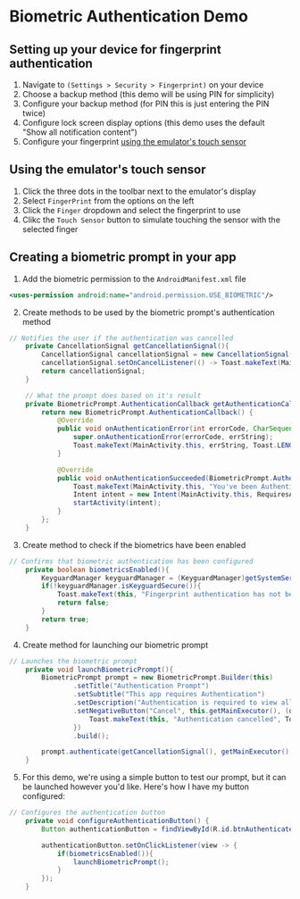 # Biometric Authentication Demo
## Setting up your device for fingerprint authentication
1. Navigate to ```(Settings > Security > Fingerprint)``` on your device
2. Choose a backup method (this demo will be using PIN for simplicity)
3. Configure your backup method (for PIN this is just entering the PIN twice)
4. Configure lock screen display options (this demo uses the default "Show all notification content")
5. Configure your fingerprint [using the emulator's touch sensor](#using-the-emulators-touch-sensor)

## Using the emulator's touch sensor
1. Click the three dots in the toolbar next to the emulator's display
2. Select ```FingerPrint``` from the options on the left
3. Click the ```Finger``` dropdown and select the fingerprint to use
4. Clikc the ```Touch Sensor``` button to simulate touching the sensor with the selected finger

## Creating a biometric prompt in your app
1. Add the biometric permission to the ```AndroidManifest.xml``` file
```xml
<uses-permission android:name="android.permission.USE_BIOMETRIC"/>
```
2. Create methods to be used by the biometric prompt's authentication method
```java
// Notifies the user if the authentication was cancelled
    private CancellationSignal getCancellationSignal(){
        CancellationSignal cancellationSignal = new CancellationSignal();
        cancellationSignal.setOnCancelListener(() -> Toast.makeText(MainActivity.this, "Authentication was cancelled", Toast.LENGTH_SHORT).show());
        return cancellationSignal;
    }

    // What the prompt does based on it's result
    private BiometricPrompt.AuthenticationCallback getAuthenticationCallBack() {
        return new BiometricPrompt.AuthenticationCallback() {
            @Override
            public void onAuthenticationError(int errorCode, CharSequence errString) {
                super.onAuthenticationError(errorCode, errString);
                Toast.makeText(MainActivity.this, errString, Toast.LENGTH_SHORT).show();
            }

            @Override
            public void onAuthenticationSucceeded(BiometricPrompt.AuthenticationResult result) {
                Toast.makeText(MainActivity.this, "You've been Authenticated!", Toast.LENGTH_SHORT).show();
                Intent intent = new Intent(MainActivity.this, RequiresAuthActivity.class);
                startActivity(intent);
            }
        };
    }
```

3. Create method to check if the biometrics have been enabled
```java
// Confirms that biometric authentication has been configured
    private boolean biometricsEnabled(){
        KeyguardManager keyguardManager = (KeyguardManager)getSystemService(Context.KEYGUARD_SERVICE);
        if(!keyguardManager.isKeyguardSecure()){
            Toast.makeText(this, "Fingerprint authentication has not been enabled in settings", Toast.LENGTH_SHORT).show();
            return false;
        }
        return true;
    }
```

4. Create method for launching our biometric prompt
```java
// Launches the biometric prompt
    private void launchBiometricPrompt(){
        BiometricPrompt prompt = new BiometricPrompt.Builder(this)
                .setTitle("Authentication Prompt")
                .setSubtitle("This app requires Authentication")
                .setDescription("Authentication is required to view all content")
                .setNegativeButton("Cancel", this.getMainExecutor(), (dialogInterface, i) -> {
                    Toast.makeText(this, "Authentication cancelled", Toast.LENGTH_SHORT).show();
                })
                .build();

        prompt.authenticate(getCancellationSignal(), getMainExecutor(), getAuthenticationCallBack());
    }
```

5. For this demo, we're using a simple button to test our prompt, but it can be launched however you'd like. Here's how I have my button configured:
```java
// Configures the authentication button
    private void configureAuthenticationButton() {
        Button authenticationButton = findViewById(R.id.btnAuthenticateMe);

        authenticationButton.setOnClickListener(view -> {
            if(biometricsEnabled()){
                launchBiometricPrompt();
            }
        });
    }
```
